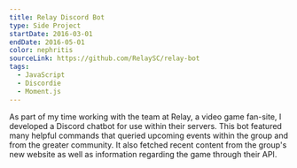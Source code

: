 ```yaml
---
title: Relay Discord Bot
type: Side Project
startDate: 2016-03-01
endDate: 2016-05-01
color: nephritis
sourceLink: https://github.com/RelaySC/relay-bot
tags:
  - JavaScript
  - Discordie
  - Moment.js
---
```

As part of my time working with the team at Relay, a video game fan-site, I developed a Discord chatbot for use within their servers. This bot featured many helpful commands that queried upcoming events within the group and from the greater community. It also fetched recent content from the group's new website as well as information regarding the game through their API.
